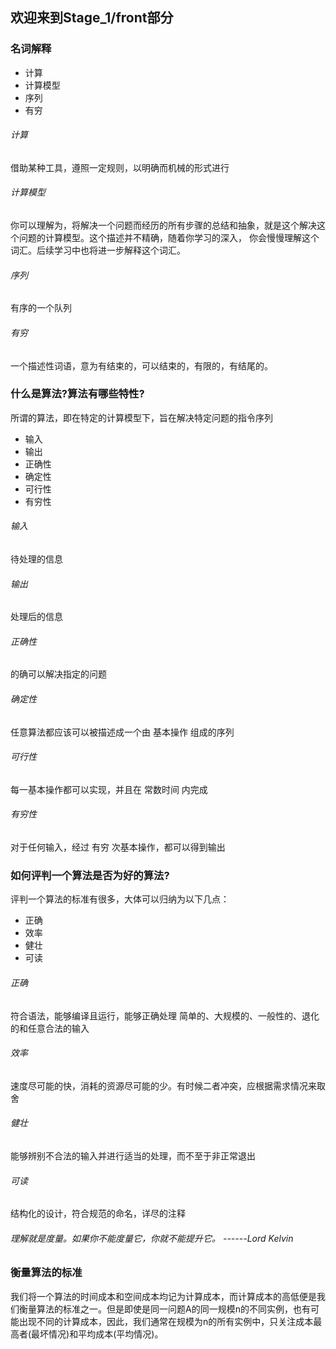 ## 欢迎来到Stage_1/front部分
### 名词解释
* 计算
* 计算模型
* 序列
* 有穷
###### 计算
借助某种工具，遵照一定规则，以明确而机械的形式进行
###### 计算模型
你可以理解为，将解决一个问题而经历的所有步骤的总结和抽象，就是这个解决这个问题的计算模型。这个描述并不精确，随着你学习的深入，
你会慢慢理解这个词汇。后续学习中也将进一步解释这个词汇。
###### 序列
有序的一个队列
###### 有穷
一个描述性词语，意为有结束的，可以结束的，有限的，有结尾的。
### 什么是算法?算法有哪些特性?
所谓的算法，即在特定的计算模型下，旨在解决特定问题的指令序列
* 输入
* 输出
* 正确性
* 确定性
* 可行性
* 有穷性
###### 输入
待处理的信息
###### 输出
处理后的信息
###### 正确性
的确可以解决指定的问题
###### 确定性
任意算法都应该可以被描述成一个由 基本操作 组成的序列
###### 可行性
每一基本操作都可以实现，并且在 常数时间 内完成
###### 有穷性
对于任何输入，经过 有穷 次基本操作，都可以得到输出

### 如何评判一个算法是否为好的算法?
评判一个算法的标准有很多，大体可以归纳为以下几点：
* 正确
* 效率
* 健壮
* 可读
###### 正确
符合语法，能够编译且运行，能够正确处理 简单的、大规模的、一般性的、退化的和任意合法的输入
###### 效率
速度尽可能的快，消耗的资源尽可能的少。有时候二者冲突，应根据需求情况来取舍
###### 健壮
能够辨别不合法的输入并进行适当的处理，而不至于非正常退出
###### 可读
结构化的设计，符合规范的命名，详尽的注释
###### 理解就是度量。如果你不能度量它，你就不能提升它。 ------Lord Kelvin

### 衡量算法的标准
我们将一个算法的时间成本和空间成本均记为计算成本，而计算成本的高低便是我们衡量算法的标准之一。但是即使是同一问题A的同一规模n的不同实例，也有可能出现不同的计算成本，因此，我们通常在规模为n的所有实例中，只关注成本最高者(最坏情况)和平均成本(平均情况)。

